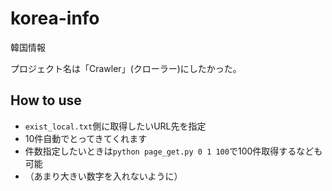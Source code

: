 # korea-info
韓国情報

プロジェクト名は「Crawler」(クローラー)にしたかった。

## How to use
- `exist_local.txt`側に取得したいURL先を指定
- 10件自動でとってきてくれます
- 件数指定したいときは`python page_get.py 0 1 100`で100件取得するなども可能
- （あまり大きい数字を入れないように）

